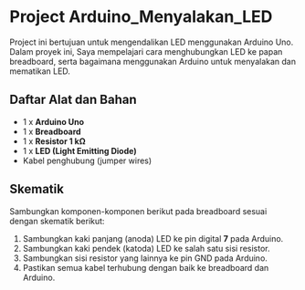 # Project Arduino_Menyalakan_LED

Project ini bertujuan untuk mengendalikan LED menggunakan Arduino Uno. Dalam proyek ini, Saya mempelajari cara menghubungkan LED ke papan breadboard, serta bagaimana menggunakan Arduino untuk menyalakan dan mematikan LED.

## Daftar Alat dan Bahan

- 1 x **Arduino Uno**
- 1 x **Breadboard**
- 1 x **Resistor 1 kΩ**
- 1 x **LED (Light Emitting Diode)**
- Kabel penghubung (jumper wires)

## Skematik

Sambungkan komponen-komponen berikut pada breadboard sesuai dengan skematik berikut:

1. Sambungkan kaki panjang (anoda) LED ke pin digital **7** pada Arduino.
2. Sambungkan kaki pendek (katoda) LED ke salah satu sisi resistor.
3. Sambungkan sisi resistor yang lainnya ke pin GND pada Arduino.
4. Pastikan semua kabel terhubung dengan baik ke breadboard dan Arduino.
